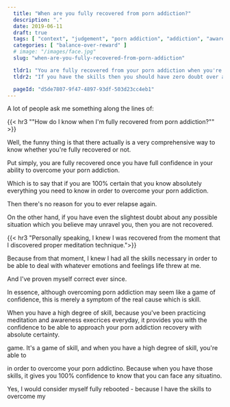 ```yaml
---
  title: "When are you fully recovered from porn addiction?"
  description: "."
  date: 2019-06-11
  draft: true
  tags: [ "context", "judgement", "porn addiction", "addiction", "awareness", "awareness exercises", "perspective", "nofap", "neverfap", "neverfap deluxe" ]
  categories: [ "balance-over-reward" ]
  # image: "/images/face.jpg"
  slug: "when-are-you-fully-recovered-from-porn-addiction"

  tldr1: "You are fully recovered from your porn addiction when you're 100% confident you have the skills to address it."
  tldr2: "If you have the skills then you should have zero doubt over any potential urges you may experience."

  pageId: "d5de7807-9f47-4897-93df-503d23cc4eb1"
---
```


A lot of people ask me something along the lines of:

{{< hr3 "\"How do I know when I'm fully recovered from porn addiction?\"" >}}

Well, the funny thing is that there actually is a very comprehensive way to know whether you're fully recovered or not.

Put simply, you are fully recovered once you have full confidence in your ability to overcome your porn addiction.

Which is to say that if you are 100% certain that you know absolutely everything you need to know in order to overcome your porn addiction.

Then there's no reason for you to ever relapse again. 

On the other hand, if you have even the slightest doubt about any possible situation which you believe may unravel you, then you are not recovered.


{{< hr3 "Personally speaking, I knew I was recovered from the moment that I discovered proper meditation technique.">}}


Because from that moment, I knew I had all the skills necessary in order to be able to deal with whatever emotions and feelings life threw at me. 

And I've proven myself correct ever since. 

In essence, although overcoming porn addiction may seem like a game of confidence, this is merely a symptom of the real cause which is skill.

When you have a high degree of skill, because you've been practicing meditation and awareness execrices everyday, it provides you with the confidence to be able to approach your porn addiction recovery with absolute certainty. 

 game. It's a game of skill, and when you have a high degree of skill, you're able to  

in order to overcome your porn addictino. Because when you have those skills, it gives you 100% confidence to know that you can face any situatino. 






Yes, I would consider myself fully rebooted - because I have the skills to overcome my 

